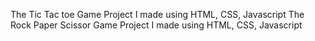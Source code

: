 The Tic Tac toe Game Project I made using HTML, CSS, Javascript
The Rock Paper Scissor Game Project I made using HTML, CSS, Javascript
